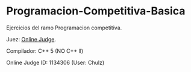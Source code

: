 # Programacion-Competitiva-Basica
Ejercicios del ramo Programacion competitiva.

Juez: [Online Judge](https://onlinejudge.org/).

Compilador: C++ 5 (NO C++ ll)

Online Judge ID: 1134306 (User: Chulz)
